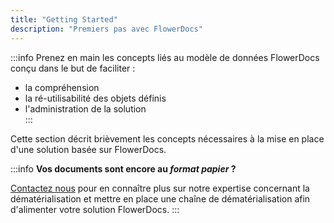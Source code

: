 ```yaml
---
title: "Getting Started"
description: "Premiers pas avec FlowerDocs"
---
```


:::info
Prenez en main les concepts liés au modèle de données FlowerDocs conçu dans le but de faciliter : 

* la compréhension
* la ré-utilisabilité des objets définis
* l'administration de la solution  
:::


Cette section décrit brièvement les concepts nécessaires à la mise en place d'une solution basée sur FlowerDocs.


:::info
**Vos documents sont encore au _format papier_ ?** 

[Contactez nous](https://www.arondor.com/arondor/) pour en connaître plus sur notre expertise concernant la dématérialisation et mettre en place une chaîne de dématérialisation afin d'alimenter votre solution FlowerDocs.
:::